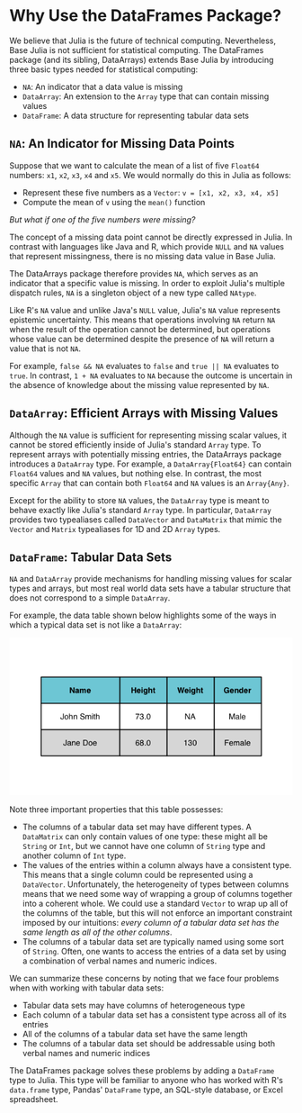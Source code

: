 # Why Use the DataFrames Package?

We believe that Julia is the future of technical computing. Nevertheless,
Base Julia is not sufficient for statistical computing. The DataFrames
package (and its sibling, DataArrays) extends Base Julia by introducing three
basic types needed for statistical computing:

* `NA`: An indicator that a data value is missing
* `DataArray`: An extension to the `Array` type that can contain missing
  values
* `DataFrame`: A data structure for representing tabular data sets

## `NA`: An Indicator for Missing Data Points

Suppose that we want to calculate the mean of a list of five `Float64`
numbers: `x1`, `x2`, `x3`, `x4` and `x5`. We would normally do this
in Julia as follows:

* Represent these five numbers as a `Vector`: `v = [x1, x2, x3, x4, x5]`
* Compute the mean of `v` using the `mean()` function

_But what if one of the five numbers were missing?_

The concept of a missing data point cannot be directly expressed in Julia.
In contrast with languages like Java and R, which provide `NULL` and `NA`
values that represent missingness, there is no missing data value in Base
Julia.

The DataArrays package therefore provides `NA`, which serves as an indicator
that a specific value is missing. In order to exploit Julia's multiple dispatch
rules, `NA` is a singleton object of a new type called `NAtype`.

Like R's `NA` value and unlike Java's `NULL` value, Julia's `NA` value represents
epistemic uncertainty. This means that operations involving `NA` return `NA`
when the result of the operation cannot be determined, but operations whose
value can be determined despite the presence of `NA` will return a value that
is not `NA`.

For example, `false && NA` evaluates to `false` and `true || NA`  evaluates
to `true`. In contrast, `1 + NA` evaluates to `NA` because the outcome is
uncertain in the absence of knowledge about the missing value represented
by `NA`.

## `DataArray`: Efficient Arrays with Missing Values

Although the `NA` value is sufficient for representing missing scalar values,
it cannot be stored efficiently inside of Julia's standard `Array` type. To
represent arrays with potentially missing entries, the DataArrays package
introduces a `DataArray` type. For example, a `DataArray{Float64}` can
contain `Float64` values and `NA` values, but nothing else. In contrast, the
most specific `Array` that can contain both `Float64` and `NA` values is an
`Array{Any}`.

Except for the ability to store `NA` values, the `DataArray` type is meant to
behave exactly like Julia's standard `Array` type. In particular, `DataArray`
provides two typealiases called `DataVector` and `DataMatrix` that mimic the
`Vector` and `Matrix` typealiases for 1D and 2D `Array` types.

## `DataFrame`: Tabular Data Sets

`NA` and `DataArray` provide mechanisms for handling missing values for scalar
types and arrays, but most real world data sets have a tabular structure that
does not correspond to a simple `DataArray`.

For example, the data table shown below highlights some of the ways in which a
typical data set is not like a `DataArray`:

![Tabular Data](figures/data.png)

Note three important properties that this table possesses:

* The columns of a tabular data set may have different types. A `DataMatrix`
  can only contain values of one type: these might all be `String` or `Int`,
  but we cannot have one column of `String` type and another column of `Int`
  type.
* The values of the entries within a column always have a consistent type.
  This means that a single column could be represented using a `DataVector`.
  Unfortunately, the heterogeneity of types between columns means that we
  need some way of wrapping a group of columns together into a coherent whole.
  We could use a standard `Vector` to wrap up all of the columns of the table,
  but this will not enforce an important constraint imposed by our intuitions:
  _every column of a tabular data set has the same length as all of the other
  columns_.
* The columns of a tabular data set are typically named using some sort of
  `String`. Often, one wants to access the entries of a data set by using a
  combination of verbal names and numeric indices.

We can summarize these concerns by noting that we face four problems when with
working with tabular data sets:

* Tabular data sets may have columns of heterogeneous type
* Each column of a tabular data set has a consistent type across all of
  its entries
* All of the columns of a tabular data set have the same length
* The columns of a tabular data set should be addressable using both verbal
  names and numeric indices

The DataFrames package solves these problems by adding a `DataFrame` type
to Julia. This type will be familiar to anyone who has worked with R's
`data.frame` type, Pandas' `DataFrame` type, an SQL-style database, or
Excel spreadsheet.
